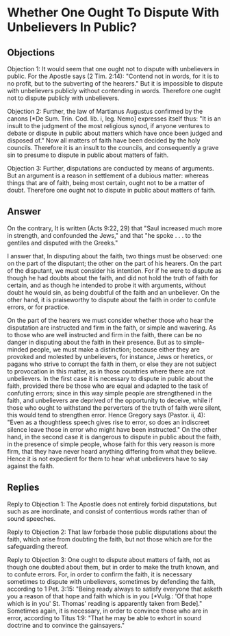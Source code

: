 # Whether One Ought To Dispute With Unbelievers In Public?

## Objections

Objection 1: It would seem that one ought not to dispute with unbelievers in public. For the Apostle says (2 Tim. 2:14): "Contend not in words, for it is to no profit, but to the subverting of the hearers." But it is impossible to dispute with unbelievers publicly without contending in words. Therefore one ought not to dispute publicly with unbelievers.

Objection 2: Further, the law of Martianus Augustus confirmed by the canons [*De Sum. Trin. Cod. lib. i, leg. Nemo] expresses itself thus: "It is an insult to the judgment of the most religious synod, if anyone ventures to debate or dispute in public about matters which have once been judged and disposed of." Now all matters of faith have been decided by the holy councils. Therefore it is an insult to the councils, and consequently a grave sin to presume to dispute in public about matters of faith.

Objection 3: Further, disputations are conducted by means of arguments. But an argument is a reason in settlement of a dubious matter: whereas things that are of faith, being most certain, ought not to be a matter of doubt. Therefore one ought not to dispute in public about matters of faith.

## Answer

On the contrary, It is written (Acts 9:22, 29) that "Saul increased much more in strength, and confounded the Jews," and that "he spoke . . . to the gentiles and disputed with the Greeks."

I answer that, In disputing about the faith, two things must be observed: one on the part of the disputant; the other on the part of his hearers. On the part of the disputant, we must consider his intention. For if he were to dispute as though he had doubts about the faith, and did not hold the truth of faith for certain, and as though he intended to probe it with arguments, without doubt he would sin, as being doubtful of the faith and an unbeliever. On the other hand, it is praiseworthy to dispute about the faith in order to confute errors, or for practice.

On the part of the hearers we must consider whether those who hear the disputation are instructed and firm in the faith, or simple and wavering. As to those who are well instructed and firm in the faith, there can be no danger in disputing about the faith in their presence. But as to simple-minded people, we must make a distinction; because either they are provoked and molested by unbelievers, for instance, Jews or heretics, or pagans who strive to corrupt the faith in them, or else they are not subject to provocation in this matter, as in those countries where there are not unbelievers. In the first case it is necessary to dispute in public about the faith, provided there be those who are equal and adapted to the task of confuting errors; since in this way simple people are strengthened in the faith, and unbelievers are deprived of the opportunity to deceive, while if those who ought to withstand the perverters of the truth of faith were silent, this would tend to strengthen error. Hence Gregory says (Pastor. ii, 4): "Even as a thoughtless speech gives rise to error, so does an indiscreet silence leave those in error who might have been instructed." On the other hand, in the second case it is dangerous to dispute in public about the faith, in the presence of simple people, whose faith for this very reason is more firm, that they have never heard anything differing from what they believe. Hence it is not expedient for them to hear what unbelievers have to say against the faith.

## Replies

Reply to Objection 1: The Apostle does not entirely forbid disputations, but such as are inordinate, and consist of contentious words rather than of sound speeches.

Reply to Objection 2: That law forbade those public disputations about the faith, which arise from doubting the faith, but not those which are for the safeguarding thereof.

Reply to Objection 3: One ought to dispute about matters of faith, not as though one doubted about them, but in order to make the truth known, and to confute errors. For, in order to confirm the faith, it is necessary sometimes to dispute with unbelievers, sometimes by defending the faith, according to 1 Pet. 3:15: "Being ready always to satisfy everyone that asketh you a reason of that hope and faith which is in you [*Vulg.: 'Of that hope which is in you' St. Thomas' reading is apparently taken from Bede]." Sometimes again, it is necessary, in order to convince those who are in error, according to Titus 1:9: "That he may be able to exhort in sound doctrine and to convince the gainsayers."